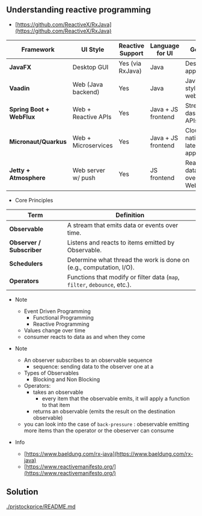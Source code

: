 ## Understanding reactive programming

- [https://github.com/ReactiveX/RxJava](https://github.com/ReactiveX/RxJava)

| Framework                 | UI Style            | Reactive Support | Language for UI    | Good for                            |
| ------------------------- | ------------------- | ---------------- | ------------------ | ----------------------------------- |
| **JavaFX**                | Desktop GUI         | Yes (via RxJava) | Java               | Desktop apps                        |
| **Vaadin**                | Web (Java backend)  | Yes              | Java               | JavaFX-style UIs on web             |
| **Spring Boot + WebFlux** | Web + Reactive APIs | Yes              | Java + JS frontend | Streaming dashboards, APIs          |
| **Micronaut/Quarkus**     | Web + Microservices | Yes              | Java + JS frontend | Cloud-native, low-latency apps      |
| **Jetty + Atmosphere**    | Web server w/ push  | Yes              | JS frontend        | Real-time data push over WebSockets |

- Core Principles

| Term                      | Definition                                                                |
| ------------------------- | ------------------------------------------------------------------------- |
| **Observable**            | A stream that emits data or events over time.                             |
| **Observer / Subscriber** | Listens and reacts to items emitted by Observable.                        |
| **Schedulers**            | Determine what thread the work is done on (e.g., computation, I/O).       |
| **Operators**             | Functions that modify or filter data (`map`, `filter`, `debounce`, etc.). |

- Note

    - Event Driven Programming
        - Functional Programming
        - Reactive Programming
    - Values change over time
    - consumer reacts to data as and when they come 

- Note
    - An observer subscribes to an observable sequence
        - sequence: sending data to the observer one at a 
    - Types of Observables
        - Blocking and Non Blocking
    - Operators:
        - takes an observable
            - every item that the observable emits, it will apply a function to that item
        - returns an observable (emits the result on the destination observable)
    - you can look into the case of `back-pressure` : obeservable emitting more items than the operator or the obeserver can consume

- Info
    - [https://www.baeldung.com/rx-java](https://www.baeldung.com/rx-java)
    - [https://www.reactivemanifesto.org/](https://www.reactivemanifesto.org/)

## Solution
[./prjstockprice/README.md](./prjstockprice/README.md)